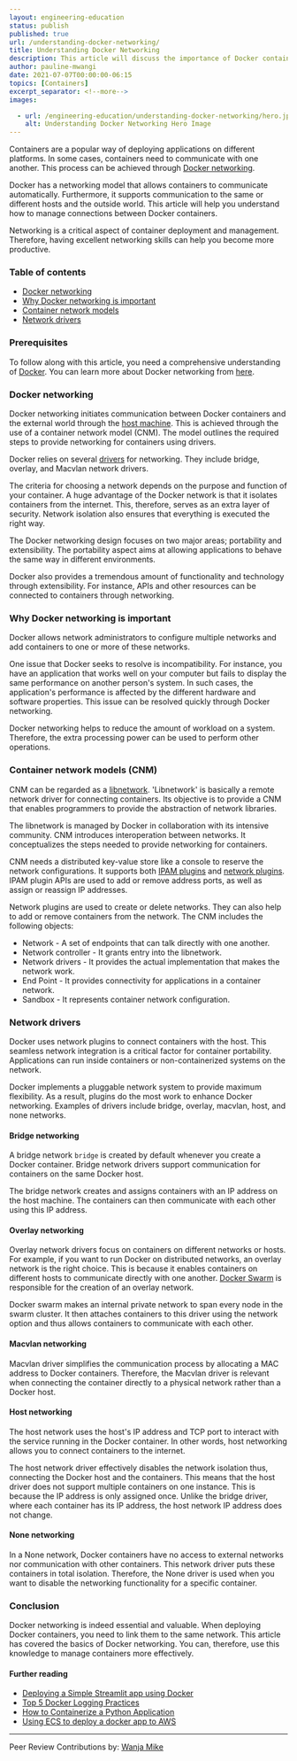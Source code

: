 ```yaml
---
layout: engineering-education
status: publish
published: true
url: /understanding-docker-networking/
title: Understanding Docker Networking
description: This article will discuss the importance of Docker containers. It also highlights some of the key networking drivers.
author: pauline-mwangi
date: 2021-07-07T00:00:00-06:15
topics: [Containers]
excerpt_separator: <!--more-->
images:

  - url: /engineering-education/understanding-docker-networking/hero.jpg
    alt: Understanding Docker Networking Hero Image
---
```

Containers are a popular way of deploying applications on different platforms. In some cases, containers need to communicate with one another. This process can be achieved through [Docker networking](https://docs.docker.com/config/containers/container-networking/).
<!--more-->
Docker has a networking model that allows containers to communicate automatically. Furthermore, it supports communication to the same or different hosts and the outside world. This article will help you understand how to manage connections between Docker containers.

Networking is a critical aspect of container deployment and management. Therefore, having excellent networking skills can help you become more productive.

### Table of contents
- [Docker networking](#docker-networking)
- [Why Docker networking is important](#why-docker-networking-is-important)
- [Container network models](#container-network-models)
- [Network drivers](#network-drivers)

### Prerequisites
To follow along with this article, you need a comprehensive understanding of [Docker](https://www.section.io/engineering-education/docker-concepts/). You can learn more about Docker networking from [here](https://docs.docker.com/network/).

### Docker networking
Docker networking initiates communication between Docker containers and the external world through the [host machine](https://docs.docker.com/network/host/). This is achieved through the use of a container network model (CNM). The model outlines the required steps to provide networking for containers using drivers.

Docker relies on several [drivers](https://www.docker.com/blog/understanding-docker-networking-drivers-use-cases/) for networking. They include bridge, overlay, and Macvlan network drivers. 

The criteria for choosing a network depends on the purpose and function of your container. A huge advantage of the Docker network is that it isolates containers from the internet. This, therefore, serves as an extra layer of security. Network isolation also ensures that everything is executed the right way.

The Docker networking design focuses on two major areas; portability and extensibility. The portability aspect aims at allowing applications to behave the same way in different environments.

Docker also provides a tremendous amount of functionality and technology through extensibility. For instance, APIs and other resources can be connected to containers through networking.

### Why Docker networking is important
Docker allows network administrators to configure multiple networks and add containers to one or more of these networks. 

One issue that Docker seeks to resolve is incompatibility. For instance, you have an application that works well on your computer but fails to display the same performance on another person's system. In such cases, the application's performance is affected by the different hardware and software properties. This issue can be resolved quickly through Docker networking. 

Docker networking helps to reduce the amount of workload on a system. Therefore, the extra processing power can be used to perform other operations.

### Container network models (CNM)
CNM can be regarded as a [libnetwork](https://github.com/moby/libnetwork). 'Libnetwork' is basically a remote network driver for connecting containers. Its objective is to provide a CNM that enables programmers to provide the abstraction of network libraries.

The libnetwork is managed by Docker in collaboration with its intensive community. CNM introduces interoperation between networks. It conceptualizes the steps needed to provide networking for containers. 

CNM needs a distributed key-value store like a console to reserve the network configurations. It supports both [IPAM plugins](https://www.cni.dev/plugins/current/ipam/static/) and [network plugins](https://docs.docker.com/engine/extend/plugins_network/). IPAM plugin APIs are used to add or remove address ports, as well as assign or reassign IP addresses.

Network plugins are used to create or delete networks. They can also help to add or remove containers from the network. The CNM includes the following objects:

- Network - A set of endpoints that can talk directly with one another.
- Network controller - It grants entry into the libnetwork.
- Network drivers - It provides the actual implementation that makes the network work.
- End Point - It provides connectivity for applications in a container network. 
- Sandbox - It represents container network configuration.

### Network drivers
Docker uses network plugins to connect containers with the host. This seamless network integration is a critical factor for container portability. Applications can run inside containers or non-containerized systems on the network.

Docker implements a pluggable network system to provide maximum flexibility. As a result, plugins do the most work to enhance Docker networking. Examples of drivers include bridge, overlay, macvlan, host, and none networks.

#### Bridge networking
A bridge network `bridge` is created by default whenever you create a Docker container. Bridge network drivers support communication for containers on the same Docker host.

The bridge network creates and assigns containers with an IP address on the host machine. The containers can then communicate with each other using this IP address. 

#### Overlay networking
Overlay network drivers focus on containers on different networks or hosts. For example, if you want to run Docker on distributed networks, an overlay network is the right choice. This is because it enables containers on different hosts to communicate directly with one another. [Docker Swarm](https://docs.docker.com/engine/swarm/) is responsible for the creation of an overlay network. 

Docker swarm makes an internal private network to span every node in the swarm cluster. It then attaches containers to this driver using the network option and thus allows containers to communicate with each other.

#### Macvlan networking
Macvlan driver simplifies the communication process by allocating a MAC address to Docker containers. Therefore, the Macvlan driver is relevant when connecting the container directly to a physical network rather than a Docker host.

#### Host networking
The host network uses the host's IP address and TCP port to interact with the service running in the Docker container. In other words, host networking allows you to connect containers to the internet.

The host network driver effectively disables the network isolation thus, connecting the Docker host and the containers. This means that the host driver does not support multiple containers on one instance. This is because the IP address is only assigned once. Unlike the bridge driver, where each container has its IP address, the host network IP address does not change.

#### None networking
In a None network, Docker containers have no access to external networks nor communication with other containers. This network driver puts these containers in total isolation. Therefore, the None driver is used when you want to disable the networking functionality for a specific container.

### Conclusion
Docker networking is indeed essential and valuable. When deploying Docker containers, you need to link them to the same network. This article has covered the basics of Docker networking. You can, therefore, use this knowledge to manage containers more effectively. 

#### Further reading
- [Deploying a Simple Streamlit app using Docker](/engineering-education/using-ecs-to-deploy-docker-app-to-aws/)
- [Top 5 Docker Logging Practices](/engineering-education/top-5-docker-logging-practices/)
- [How to Containerize a Python Application](/engineering-education/how-to-containerize-a-python-application/)
- [Using ECS to deploy a docker app to AWS](/engineering-education/using-ecs-to-deploy-docker-app-to-aws/)

---
Peer Review Contributions by: [Wanja Mike](/engineering-education/content/authors/michael-barasa/)
